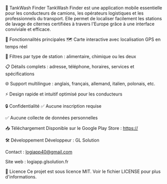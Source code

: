 🚛 TankWash Finder
TankWash Finder est une application mobile essentielle pour les conducteurs de camions, les opérateurs logistiques et les professionnels du transport. Elle permet de localiser facilement les stations de lavage de citernes certifiées à travers l'Europe grâce à une interface conviviale et efficace.


📱 Fonctionnalités principales
🗺️ Carte interactive avec localisation GPS en temps réel

🧼 Filtres par type de station : alimentaire, chimique ou les deux

📋 Détails complets : adresse, téléphone, horaires, services et spécifications

🌐 Support multilingue : anglais, français, allemand, italien, polonais, etc.

⚡ Design rapide et intuitif optimisé pour les conducteurs

🔒 Confidentialité
✅ Aucune inscription requise

✅ Aucune collecte de données personnelles

📥 Téléchargement
Disponible sur le Google Play Store :
[https://](https://play.google.com/store/apps/details?id=fr.glsolution.logiapp)

🛠️ Développement
Développeur : GL Solution

Contact : logiapp40@gmail.com

Site web : logiapp.glsolution.fr

🧭 Licence
Ce projet est sous licence MIT. Voir le fichier LICENSE pour plus d'informations.
